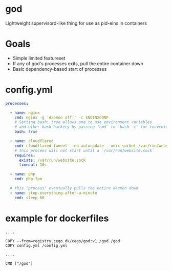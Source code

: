 # god

Lightweight supervisord-like thing for use as pid-eins in containers

# Goals

* Simple limited featureset
* If any of god's processes exits, pull the entire container down
* Basic dependency-based start of processes

# config.yml

```yaml
processes:

  - name: nginx
    cmd: nginx -g 'daemon off;' -c $NGINXCONF
    # Setting bash: true allows one to use environment variables
    # and other bash hackery by passing `cmd` to `bash -c` for convenience
    bash: true

  - name: cloudflared
    cmd: cloudflared tunnel --no-autoupdate --unix-socket /var/run/website.sock
    # this process will not start until a `/var/run/website.sock` 
    requires:
      exists: /var/run/website.sock
      timeout: 10s

  - name: php
    cmd: php-fpm

  # this "process" eventually pulls the entire daemon down
  - name: stop-everything-after-a-minute
    cmd: sleep 60
```

# example for dockerfiles


```
.... 

COPY --from=registry.cego.dk/cego/god:v1 /god /god
COPY config.yml /config.yml

....

CMD ["/god"]
```

